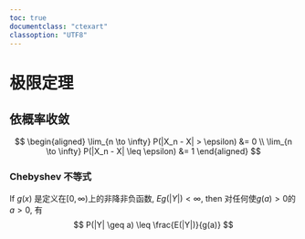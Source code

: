 ```yaml
---
toc: true
documentclass: "ctexart"
classoption: "UTF8"
---
```

# 极限定理
## 依概率收敛
$$
\begin{aligned}
\lim_{n \to \infty} P(|X_n - X| > \epsilon) &= 0 \\
\lim_{n \to \infty} P(|X_n - X| \leq \epsilon) &= 1
\end{aligned}
$$
### Chebyshev 不等式
If $g(x)$ 是定义在$[0, \infty)$上的非降非负函数, 
    $Eg(|Y|) < \infty$, then 对任何使$g(a) > 0$的$a > 0$, 有
$$
P(|Y| \geq a) \leq \frac{E(|Y|)}{g(a)}
$$
